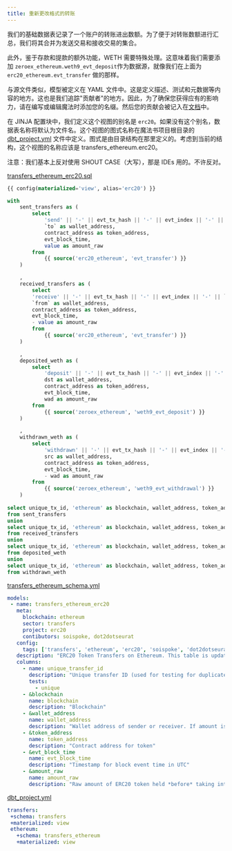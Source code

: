 ```yaml
---
title: 重新更改格式的转账
---
```


我们的基础数据表记录了一个账户的转账进出数额。为了便于对转账数额进行汇总，我们将其合并为发送交易和接收交易的集合。

此外，鉴于存款和提款的额外功能，WETH 需要特殊处理。这意味着我们需要添加 `zeroex_ethereum.weth9_evt_deposit`作为数据源，就像我们在上面为 `erc20_ethereum.evt_transfer` 做的那样。

与源文件类似，模型被定义在 YAML 文件中。这是定义描述、测试和元数据等内容的地方。这也是我们追踪"贡献者"的地方。因此，为了确保您获得应有的影响力，请在编写或编辑魔法时添加您的名缀。然后您的贡献会被记入在[文档](https://spellbook-docs.dune.com/#!/overview)中。

在 JINJA 配置块中，我们定义这个视图的别名是 `erc20`。如果没有这个别名，数据表名称将默认为文件名。这个视图的图式名称在魔法书项目根目录的 [dbt\_project.yml](https://github.com/duneanalytics/spellbook/blob/master/spellbook/dbt\_project.yml) 文件中定义。图式是由目录结构在那里定义的。考虑到当前的结构，这个视图的名称应该是 transfers\_ethereum.erc20。

注意：我们基本上反对使用 SHOUT CASE（大写），那是 IDEs 用的。不许反对。

[transfers\_ethereum\_erc20.sql](https://github.com/duneanalytics/spellbook/blob/master/spellbook/models/transfers/ethereum/erc20/transfers\_ethereum\_erc20.sql)

```sql
{{ config(materialized='view', alias='erc20') }}

with
    sent_transfers as (
        select
            'send' || '-' || evt_tx_hash || '-' || evt_index || '-' || `to` as unique_tx_id,
            `to` as wallet_address,
            contract_address as token_address,
            evt_block_time,
            value as amount_raw
        from
            {{ source('erc20_ethereum', 'evt_transfer') }}
    )

    ,
    received_transfers as (
        select
        'receive' || '-' || evt_tx_hash || '-' || evt_index || '-' || `from` as unique_tx_id,
        `from` as wallet_address,
        contract_address as token_address,
        evt_block_time,
        - value as amount_raw
        from
            {{ source('erc20_ethereum', 'evt_transfer') }}
    )

    ,
    deposited_weth as (
        select
            'deposit' || '-' || evt_tx_hash || '-' || evt_index || '-' || dst as unique_tx_id,
            dst as wallet_address,
            contract_address as token_address,
            evt_block_time,
            wad as amount_raw
        from
            {{ source('zeroex_ethereum', 'weth9_evt_deposit') }}
    )

    ,
    withdrawn_weth as (
        select
            'withdrawn' || '-' || evt_tx_hash || '-' || evt_index || '-' || src as unique_tx_id,
            src as wallet_address,
            contract_address as token_address,
            evt_block_time,
            - wad as amount_raw
        from
            {{ source('zeroex_ethereum', 'weth9_evt_withdrawal') }}
    )
    
select unique_tx_id, 'ethereum' as blockchain, wallet_address, token_address, evt_block_time, amount_raw
from sent_transfers
union
select unique_tx_id, 'ethereum' as blockchain, wallet_address, token_address, evt_block_time, amount_raw
from received_transfers
union
select unique_tx_id, 'ethereum' as blockchain, wallet_address, token_address, evt_block_time, amount_raw
from deposited_weth
union
select unique_tx_id, 'ethereum' as blockchain, wallet_address, token_address, evt_block_time, amount_raw
from withdrawn_weth
```

[transfers\_ethereum\_schema.yml](https://github.com/duneanalytics/spellbook/blob/master/spellbook/models/transfers/ethereum/transfers\_ethereum\_schema.yml)

```yaml
models:
 - name: transfers_ethereum_erc20
   meta:
     blockchain: ethereum
     sector: transfers
     project: erc20
     contibutors: soispoke, dot2dotseurat
   config:
     tags: ['transfers', 'ethereum', 'erc20', 'soispoke', 'dot2dotseurat']
   description: "ERC20 Token Transfers on Ethereum. This table is updated every 15 minutes."
   columns:
     - name: unique_transfer_id
       description: "Unique transfer ID (used for testing for duplicates)"
       tests:
         - unique
     - &blockchain
       name: blockchain
       description: "Blockchain"
     - &wallet_address
       name: wallet_address
       description: "Wallet address of sender or receiver. If amount is negative, wallet address is the sender's."
     - &token_address
       name: token_address
       description: "Contract address for token"
     - &evt_block_time
       name: evt_block_time
       description: "Timestamp for block event time in UTC"
     - &amount_raw
       name: amount_raw
       description: "Raw amount of ERC20 token held *before* taking into account token decimals"

```

[dbt\_project.yml](https://github.com/duneanalytics/spellbook/blob/master/spellbook/dbt\_project.yml)

```yaml
transfers:
 +schema: transfers
 +materialized: view
 ethereum:
   +schema: transfers_ethereum
   +materialized: view
```
